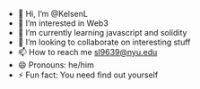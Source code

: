 - 👋 Hi, I’m @KelsenL
- 👀 I’m interested in Web3
- 🌱 I’m currently learning javascript and solidity
- 💞️ I’m looking to collaborate on interesting stuff
- 📫 How to reach me sl9639@nyu.edu
- 😄 Pronouns: he/him
- ⚡ Fun fact: You need find out yourself

<!---
KelsenL/KelsenL is a ✨ special ✨ repository because its `README.md` (this file) appears on your GitHub profile.
You can click the Preview link to take a look at your changes.
--->
